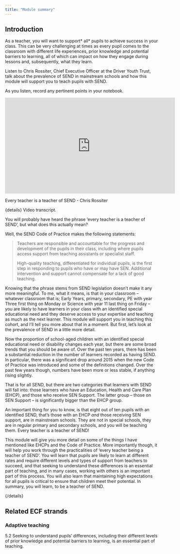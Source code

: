 ```yaml
---
title: "Module summary"
---
```


## Introduction

As a teacher, you will want to support* all* pupils to achieve success in your class. This can be very challenging at times as every pupil comes to the classroom with different life experiences, prior knowledge and potential barriers to learning, all of which can impact on how they engage during lessons and, subsequently, what they learn.

Listen to Chris Rossiter, Chief Executive Officer at the Driver Youth Trust, talk about the prevalence of SEND in mainstream schools and how this module will support you to teach pupils with SEND.

As you listen, record any pertinent points in your notebook.

<iframe width="560" height="315" src="https://www.youtube.com/embed/0kLDbFqNF9o" title="Every teacher is a teacher of SEND   Chris Rossiter at the Driver Youth Trust - YouTube" frameborder="0" allow="accelerometer; autoplay; clipboard-write; encrypted-media; gyroscope; picture-in-picture; web-share" allowfullscreen></iframe>

Every teacher is a teacher of SEND - Chris Rossiter

{details}
Video transcript.

You will probably have heard the phrase ‘every teacher is a teacher of SEND’, but what does this actually mean?

Well, the SEND Code of Practice makes the following statements:

<blockquote>Teachers are responsible and accountable for the progress and development of the pupils in their class, including where pupils access support from teaching assistants or specialist staff.

High-quality teaching, differentiated for individual pupils, is the first step in responding to pupils who have or may have SEN. Additional intervention and support cannot compensate for a lack of good  teaching.</blockquote>
Knowing that the phrase stems from SEND legislation doesn’t make it any more meaningful. To me, what it means, is that in your classroom – whatever classroom that is; Early Years, primary, secondary, PE with year Three first thing on Monday or Science with year 11 last thing on Friday – you are likely to have learners in your class with an identified special educational need and they deserve access to your expertise and teaching as much as the next learner. This module will support you in teaching this cohort, and I’ll tell you more about that in a moment. But first, let’s look at the prevalence of SEND in a little more detail.

Now the proportion of school-aged children with an identified special educational need or disability changes each year, but there are some broad trends that you should be aware of. Over the past ten years, there has been a substantial reduction in the number of learners recorded as having SEND. In particular, there was a significant drop around 2015 when the new Code of Practice was introduced and some of the definitions changed. Over the past few years though, numbers have been more or less stable, if anything rising slightly.

That is for all SEND, but there are two categories that learners with SEND will fall into: those learners who have an Education, Health and Care Plan (EHCP), and those who receive SEN Support. The latter group – those on SEN Support – is significantly bigger than the EHCP group.

An important thing for you to know, is that eight out of ten pupils with an identified SEND, that’s those with an EHCP _and_ those receiving SEN support, are in mainstream schools. They are not in special schools, they are in regular primary and secondary schools, and you will be teaching them. Every teacher is a teacher of SEND!

This module will give you more detail on some of the things I have mentioned like EHCPs and the Code of Practice. More importantly though, it will help you work through the practicalities of ‘every teacher being a teacher of SEND’. You will learn that pupils are likely to learn at different rates and require different levels and types of support from teachers to succeed, and that seeking to understand these differences is an essential part of teaching, and in many cases, working with others is an important part of this process. You will also learn that maintaining high expectations for all pupils is critical to ensure that children meet their potential. In summary, you will learn, to be a teacher of SEND.

{/details}

## Related ECF strands

### Adaptive teaching

5.2 Seeking to understand pupils’ differences, including their different levels of prior knowledge and potential barriers to learning, is an essential part of teaching.
